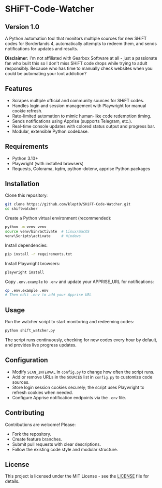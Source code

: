 # SHiFT-Code-Watcher

## Version 1.0

A Python automation tool that monitors multiple sources for new SHiFT codes for Borderlands 4, automatically attempts to redeem them, and sends notifications for updates and results.

**Disclaimer:** I'm not affiliated with Gearbox Software at all - just a passionate fan who built this so I don't miss SHiFT code drops while trying to adult responsibly. Because who has time to manually check websites when you could be automating your loot addiction?

## Features

- Scrapes multiple official and community sources for SHiFT codes.
- Handles login and session management with Playwright for manual cookie refresh.
- Rate-limited automation to mimic human-like code redemption timing.
- Sends notifications using Apprise (supports Telegram, etc.).
- Real-time console updates with colored status output and progress bar.
- Modular, extensible Python codebase.

## Requirements

- Python 3.10+
- Playwright (with installed browsers)
- Requests, Colorama, tqdm, python-dotenv, apprise Python packages

## Installation

Clone this repository:

```bash
git clone https://github.com/klept0/SHiFT-Code-Watcher.git
cd shiftwatcher
```

Create a Python virtual environment (recommended):

```bash
python -m venv venv
source venv/bin/activate  # Linux/macOS
venv\Scripts\activate     # Windows
```

Install dependencies:

```bash
pip install -r requirements.txt
```

Install Playwright browsers:

```bash
playwright install
```

Copy `.env.example` to `.env` and update your APPRISE_URL for notifications:

```bash
cp .env.example .env
# Then edit .env to add your Apprise URL
```

## Usage

Run the watcher script to start monitoring and redeeming codes:

```bash
python shift_watcher.py
```

The script runs continuously, checking for new codes every hour by default, and provides live progress updates.

## Configuration

- Modify `SCAN_INTERVAL` in `config.py` to change how often the script runs.
- Add or remove URLs in the `SOURCES` list in `config.py` to customize code sources.
- Store login session cookies securely; the script uses Playwright to refresh cookies when needed.
- Configure Apprise notification endpoints via the `.env` file.

## Contributing

Contributions are welcome! Please:

- Fork the repository.
- Create feature branches.
- Submit pull requests with clear descriptions.
- Follow the existing code style and modular structure.

## License

This project is licensed under the MIT License - see the [LICENSE](LICENSE) file for details.
